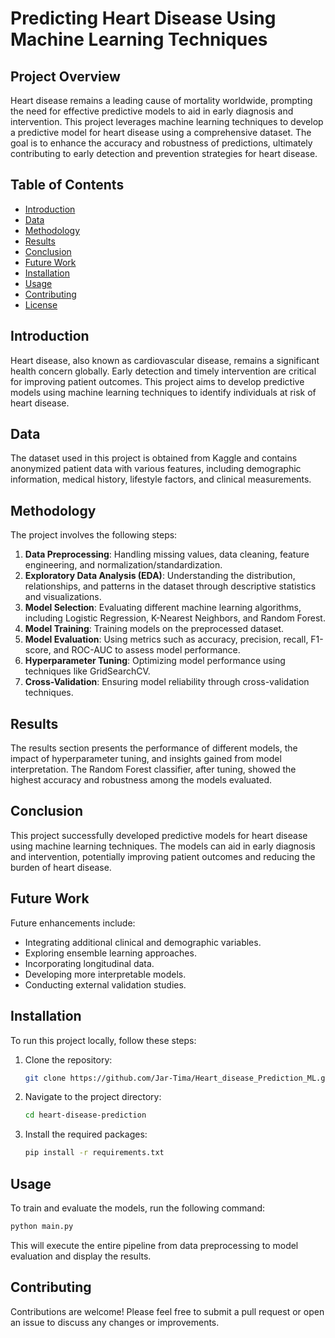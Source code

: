 # Predicting Heart Disease Using Machine Learning Techniques

## Project Overview
Heart disease remains a leading cause of mortality worldwide, prompting the need for effective predictive models to aid in early diagnosis and intervention. This project leverages machine learning techniques to develop a predictive model for heart disease using a comprehensive dataset. The goal is to enhance the accuracy and robustness of predictions, ultimately contributing to early detection and prevention strategies for heart disease.

## Table of Contents
- [Introduction](#introduction)
- [Data](#data)
- [Methodology](#methodology)
- [Results](#results)
- [Conclusion](#conclusion)
- [Future Work](#future-work)
- [Installation](#installation)
- [Usage](#usage)
- [Contributing](#contributing)
- [License](#license)

## Introduction
Heart disease, also known as cardiovascular disease, remains a significant health concern globally. Early detection and timely intervention are critical for improving patient outcomes. This project aims to develop predictive models using machine learning techniques to identify individuals at risk of heart disease.

## Data
The dataset used in this project is obtained from Kaggle and contains anonymized patient data with various features, including demographic information, medical history, lifestyle factors, and clinical measurements.

## Methodology
The project involves the following steps:
1. **Data Preprocessing**: Handling missing values, data cleaning, feature engineering, and normalization/standardization.
2. **Exploratory Data Analysis (EDA)**: Understanding the distribution, relationships, and patterns in the dataset through descriptive statistics and visualizations.
3. **Model Selection**: Evaluating different machine learning algorithms, including Logistic Regression, K-Nearest Neighbors, and Random Forest.
4. **Model Training**: Training models on the preprocessed dataset.
5. **Model Evaluation**: Using metrics such as accuracy, precision, recall, F1-score, and ROC-AUC to assess model performance.
6. **Hyperparameter Tuning**: Optimizing model performance using techniques like GridSearchCV.
7. **Cross-Validation**: Ensuring model reliability through cross-validation techniques.

## Results
The results section presents the performance of different models, the impact of hyperparameter tuning, and insights gained from model interpretation. The Random Forest classifier, after tuning, showed the highest accuracy and robustness among the models evaluated.

## Conclusion
This project successfully developed predictive models for heart disease using machine learning techniques. The models can aid in early diagnosis and intervention, potentially improving patient outcomes and reducing the burden of heart disease.

## Future Work
Future enhancements include:
- Integrating additional clinical and demographic variables.
- Exploring ensemble learning approaches.
- Incorporating longitudinal data.
- Developing more interpretable models.
- Conducting external validation studies.

## Installation
To run this project locally, follow these steps:
1. Clone the repository:
    ```bash
    git clone https://github.com/Jar-Tima/Heart_disease_Prediction_ML.git
    ```
2. Navigate to the project directory:
    ```bash
    cd heart-disease-prediction
    ```
3. Install the required packages:
    ```bash
    pip install -r requirements.txt
    ```

## Usage
To train and evaluate the models, run the following command:
```bash
python main.py
```
This will execute the entire pipeline from data preprocessing to model evaluation and display the results.

## Contributing
Contributions are welcome! Please feel free to submit a pull request or open an issue to discuss any changes or improvements.
